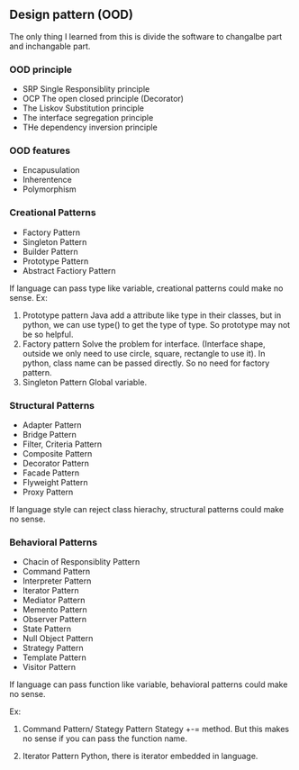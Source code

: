 ## Design pattern (OOD)
The only thing I learned from this is divide the software to changalbe part and inchangable part.

### OOD principle 
- SRP Single Responsiblity principle 
- OCP The open closed principle (Decorator)
- The Liskov Substitution principle 
- The interface segregation principle 
- THe dependency inversion principle

### OOD features
- Encapusulation
- Inherentence
- Polymorphism

### Creational Patterns
- Factory Pattern
- Singleton Pattern
- Builder Pattern
- Prototype Pattern
- Abstract Factiory Pattern

If language can pass type like variable, creational patterns could make no sense.
Ex: 
1. Prototype pattern
Java add a attribute like type in their classes, but in python, we can use type() to get the type of type. So prototype may not be so helpful.
2. Factory pattern
Solve the problem for interface. (Interface shape, outside we only need to use circle, square, rectangle to use it). In python, class name can be passed directly. So no need for factory pattern.
3. Singleton Pattern
Global variable.

### Structural Patterns
- Adapter Pattern
- Bridge Pattern 
- Filter, Criteria Pattern 
- Composite Pattern
- Decorator Pattern 
- Facade Pattern
- Flyweight Pattern
- Proxy Pattern

If language style can reject class hierachy, structural patterns could make no sense.

### Behavioral Patterns
- Chacin of Responsiblity Pattern 
- Command Pattern
- Interpreter Pattern
- Iterator Pattern 
- Mediator Pattern 
- Memento Pattern
- Observer Pattern 
- State Pattern
- Null Object Pattern 
- Strategy Pattern 
- Template Pattern
- Visitor Pattern 

If language can pass function like variable, behavioral patterns could make no sense.

Ex: 
1. Command Pattern/ Stategy Pattern
    Stategy +-= method. But this makes no sense if you can pass the function name.

2. Iterator Pattern
    Python, there is iterator embedded in language. 
